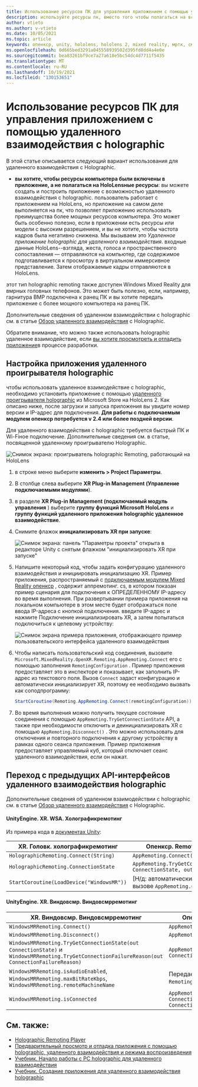 ```yaml
---
title: Использование ресурсов ПК для управления приложением с помощью удаленного взаимодействия с holographic
description: используйте ресурсы пк, вместо того чтобы полагаться на встроенную вычислительную мощность HoloLens, чтобы включить приложение с помощью удаленного взаимодействия с holographic.
author: vtieto
ms.author: v-vtieto
ms.date: 10/05/2021
ms.topic: article
keywords: опенкср, unity, hololens, hololens 2, mixed reality, мртк, смешанная реальность набор средств, дополненная реальность, виртуальная реальность, гарнитуры смешанной реальности, обучение, учебник, начало работы, holographic удаленное взаимодействие, настольный, предварительный просмотр, отладка
ms.openlocfilehash: 0d665bed3291a045558939502d395fd8dd4a4e0e
ms.sourcegitcommit: bea83261bf9ce7a27a618e5bc54dc4d7711f5435
ms.translationtype: MT
ms.contentlocale: ru-RU
ms.lasthandoff: 10/19/2021
ms.locfileid: "130153651"
---
```

# <a name="use-pc-resources-to-power-your-app-with-holographic-remoting"></a>Использование ресурсов ПК для управления приложением с помощью удаленного взаимодействия с holographic

В этой статье описывается следующий вариант использования для удаленного взаимодействия с Holographic.

-  **вы хотите, чтобы ресурсы компьютера были включены в приложение, а не полагаться на HoloLensные ресурсы**: вы можете создать и построить приложение с возможностью удаленного взаимодействия с holographic. пользователь работает с приложением на HoloLens, но приложение на самом деле выполняется на пк, что позволяет приложению использовать преимущества более мощных ресурсов компьютера. Это может быть особенно полезно, если в приложении есть ресурсы или модели с высоким разрешением, и вы не хотите, чтобы частота кадров была негативно снижена. Мы вызываем это _Удаленное приложение holographic для удаленного взаимодействия_. входные данные HoloLens--взгляда, жеста, голоса и пространственного сопоставления — отправляются на компьютер, где содержимое подготавливается к просмотру в виртуальном иммерсивное представление. Затем отображаемые кадры отправляются в HoloLens.

этот тип holographic remoting также доступен Windows Mixed Reality для вмрных головных телефонов. Это может быть полезно, если, например, гарнитура ВМР подключена к ранец ПК и вы хотите передать приложение с более мощного компьютера на ранец ПК.

Дополнительные сведения об удаленном взаимодействии с holographic см. в статье [Обзор удаленного взаимодействия](../advanced-concepts/holographic-remoting-overview.md) с Holographic.

Обратите внимание, что можно также использовать holographic удаленное взаимодействие, если [вы хотите просмотреть и отладить приложение](preview-and-debug-your-app.md)в процессе разработки.

## <a name="set-up-the-holographic-remoting-player-app"></a>Настройка приложения удаленного проигрывателя holographic

чтобы использовать удаленное взаимодействие с holographic, необходимо установить приложение с помощью [удаленного проигрывателя holographic](../advanced-concepts/holographic-remoting-player.md) из Microsoft Store на HoloLens 2. Как описано ниже, после загрузки и запуска приложения вы увидите номер версии и IP-адрес для подключения. **Для работы с подключаемым модулем опенкср потребуется v 2.4 или более поздней версии**.

Для удаленного взаимодействия с holographic требуется быстрый ПК и Wi-Fiное подключение. Дополнительные сведения см. в статье, посвященной удаленному проигрывателю Holographic.

![Снимок экрана: проигрыватель holographic Remoting, работающий на HoloLens](images/openxr-features-img-01.png)

1. в строке меню выберите **изменить > Project Параметры**.
1. В столбце слева выберите **XR Plug-in Management (Управление подключаемыми модулями**).
1. в разделе **XR Plug-in Management (подключаемый модуль управления** ) выберите **группу функций Microsoft HoloLens** и **группу функций удаленного приложения holographic удаленное взаимодействие**.
1. Снимите флажок **инициализировать XR при запуске**:

    ![Снимок экрана: панель "Параметры проекта" открыта в редакторе Unity с снятым флажком "инициализировать XR при запуске"](images/001-openxr-features.png)

1. Напишите некоторый код, чтобы задать конфигурацию удаленного взаимодействия и инициировать инициализацию XR. Пример приложения, распространяемый с [подключаемым модулем Mixed Reality опенкср](./xr-project-setup.md#unity-sample-projects-for-openxr-and-hololens-2) , содержит аппремотинг. cs, в котором показан пример сценария для подключения к ОПРЕДЕЛЕННОМУ IP-адресу во время выполнения. При развертывании примера приложения на локальном компьютере в этом месте будет отображаться поле ввода IP-адреса с кнопкой подключения. введите IP-адрес и нажмите Подключение инициализировать XR, а затем попытаться подключиться к целевому устройству:

    ![Снимок экрана примера приложения, отображающего пример пользовательского интерфейса удаленного взаимодействия](images/openxr-sample-app-remoting.png)

1. Чтобы написать пользовательский код соединения, вызовите `Microsoft.MixedReality.OpenXR.Remoting.AppRemoting.Connect` его с помощью заполнения `RemotingConfiguration` . Пример приложения предоставляет это в инспекторе и показывает, как заполнить IP-адрес из текстового поля. Вызов `Connect` задаст конфигурацию и автоматически инициализирует XR, поэтому ее необходимо вызвать как соподпрограмму:

    ``` cs
    StartCoroutine(Remoting.AppRemoting.Connect(remotingConfiguration));
    ```

1. Во время выполнения можно получить текущее состояние соединения с помощью `AppRemoting.TryGetConnectionState` API, а также при необходимости отключить и деинициализировать XR с помощью `AppRemoting.Disconnect()` . Это можно использовать для отключения и повторного подключения к другому устройству в рамках одного сеанса приложения. Пример приложения предоставляет управляемый куб, который отключает сеанс удаленного взаимодействия, если он нажат.

## <a name="migrate-from-previous-holographic-remoting-apis"></a>Переход с предыдущих API-интерфейсов удаленного взаимодействия holographic

Дополнительные сведения об удаленном взаимодействии с holographic см. в статье [Обзор удаленного взаимодействия](../advanced-concepts/holographic-remoting-overview.md) с Holographic.

#### <a name="unityenginexrwsaholographicremoting"></a>UnityEngine. XR. WSA. Холографикремотинг

Из примера кода в [документах Unity](https://docs.unity3d.com/2018.4/Documentation/ScriptReference/XR.WSA.HolographicRemoting.html):

| XR. Головк. холографикремотинг | Опенкср. Remoting. Аппремотинг |
| ---- | ---- |
| `HolographicRemoting.Connect(String)` | `AppRemoting.Connect(RemotingConfiguration)` |
| `HolographicRemoting.ConnectionState` | `AppRemoting.TryGetConnectionState(out ConnectionState, out DisconnectReason)`|
| `StartCoroutine(LoadDevice("WindowsMR"))`| [Н/д: автоматически происходит при вызове `AppRemoting.Connect` ]  |

#### <a name="unityenginexrwindowsmrwindowsmrremoting"></a>UnityEngine. XR. Виндовсмр. Виндовсмрремотинг

| XR. Виндовсмр. Виндовсмрремотинг | Опенкср. Remoting. Аппремотинг |
| ---- | ---- |
| `WindowsMRRemoting.Connect()` | `AppRemoting.Connect(RemotingConfiguration)` |
| `WindowsMRRemoting.Disconnect()` | `AppRemoting.Disconnect()` |
| `WindowsMRRemoting.TryGetConnectionState(out ConnectionState)` и `WindowsMRRemoting.TryGetConnectionFailureReason(out ConnectionFailureReason)`| `AppRemoting.TryGetConnectionState(out ConnectionState, out DisconnectReason)`|
| `WindowsMRRemoting.isAudioEnabled`, `WindowsMRRemoting.maxBitRateKbps`, `WindowsMRRemoting.remoteMachineName` | Передается `AppRemoting.Connect` через `RemotingConfiguration` структуру |
| `WindowsMRRemoting.isConnected` | `AppRemoting.TryGetConnectionState(out ConnectionState state, out _) && state == ConnectionState.Connected`

## <a name="see-also"></a>См. также:

* [Holographic Remoting Player](../advanced-concepts/holographic-remoting-player.md)
* [Предварительный просмотр и отладка приложения с помощью holographic, удаленного взаимодействия и режима воспроизведения](preview-and-debug-your-app.md)
* [Учебник. Начало работы с PC holographic для удаленного взаимодействия](../unity/tutorials/mr-learning-pc-holographic-remoting-01.md)
* [Учебник. Создание приложения для удаленного взаимодействия holographic](../unity/tutorials/mr-learning-pc-holographic-remoting-02.md)
